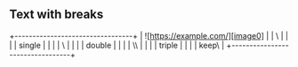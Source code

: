 ## Text with breaks

+---------------------------------+
| ![https://example.com/][image0] |
| \                               |
|                                 |
| single                          |
|                                 |
| \\                              |
|                                 |
| double                          |
|                                 |
| \\\                             |
|                                 |
| triple                          |
|                                 |
| keep\                           |
+---------------------------------+

[image0]: about:blank
